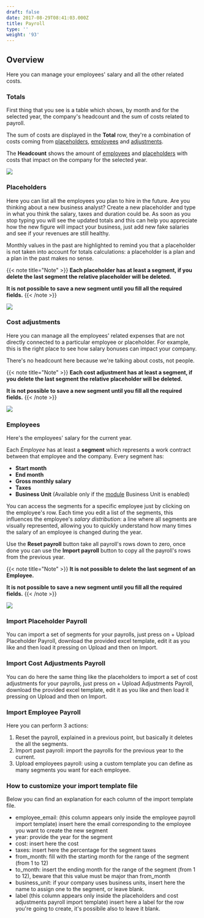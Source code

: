 ```yaml
---
draft: false
date: 2017-08-29T08:41:03.000Z
title: Payroll
type: ''
weight: '93'
---
```


## Overview

Here you can manage your employees' salary and all the other related costs.

### Totals

First thing that you see is a table which shows, by month and for the selected year, the company's headcount and the sum of costs related to payroll.

The sum of costs are displayed in the **Total** row, they're a combination of costs coming from [placeholders](/payroll/index/#placeholders), [employees](/payroll/index/#employees) and [adjustments](/payroll/index/#cost-adjustments).

The **Headcount** shows the amount of [employees](/payroll/index/#employees) and [placeholders](/payroll/index/#placeholders) with costs that impact on the company for the selected year.

![](/uploads/2021/03/15/payroll-totals.png)

### Placeholders

Here you can list all the employees you plan to hire in the future.
Are you thinking about a new business analyst? Create a new placeholder and type in what you think the salary, taxes and duration could be. As soon as you stop typing you will see the updated totals and this can help you appreciate how the new figure will impact your business, just add new fake salaries and see if your revenues are still healthy.

Monthly values in the past are highlighted to remind you that a placeholder is not taken into account for totals calculations: a placeholder is a plan and a plan in the past makes no sense.

{{< note title="Note" >}}
**Each placeholder has at least a segment, if you delete the last segment the relative placeholder will be deleted.**

**It is not possible to save a new segment until you fill all the required fields.**
{{< /note >}}

![](/uploads/2021/03/15/payroll-placeholders.png)

### Cost adjustments

Here you can manage all the employees' related expenses that are not directly connected to a particular employee or placeholder.
For example, this is the right place to see how salary bonuses can impact your company.

There's no headcount here because we're talking about costs, not people.

{{< note title="Note" >}}
**Each cost adjustment has at least a segment, if you delete the last segment the relative placeholder will be deleted.**

**It is not possible to save a new segment until you fill all the required fields.**
{{< /note >}}

![](/uploads/2021/03/15/payroll-adjustments.png)

### Employees

Here's the employees' salary for the current year.

Each *Employee* has at least a **segment** which represents a work contract between that employee and the company. Every segment has:

* **Start month**
* **End month**
* **Gross monthly salary**
* **Taxes**
* **Business Unit** (Available only if the [module](/settings/index/#business-unit) Business Unit is enabled)

You can access the segments for a specific employee just by clicking on the employee's row. Each time you edit a list of the segments, this influences the employee's *salary distribution*: a line where all segments are visually represented, allowing you to quickly understand how many times the salary of an employee is changed during the year.

Use the **Reset payroll** button take all payroll's rows down to zero, once done you can use the **Import payroll** button to copy all the payroll's rows from the previous year.

{{< note title="Note" >}}
**It is not possible to delete the last segment of an Employee.**

**It is not possible to save a new segment until you fill all the required fields.**
{{< /note >}}

![](/uploads/2021/03/15/payroll-employees.gif)

### Import Placeholder Payroll

You can import a set of segments for your payrolls, just press on + Upload Placeholder Payroll, download the provided excel template, edit it as you like and then load it pressing on Upload and then on Import.

### Import Cost Adjustments Payroll

You can do here the same thing like the placeholders to import a set of cost adjustments for your payrolls, just press on + Upload Adjustments Payroll, download the provided excel template, edit it as you like and then load it pressing on Upload and then on Import.

### Import Employee Payroll

Here you can perform 3 actions:

1. Reset the payroll, explained in a previous point, but basically it deletes the all the segments.
2. Import past payroll: import the payrolls for the previous year to the current.
3. Upload employees payroll: using a custom template you can define as many segments you want for each employee.

### How to customize your import template file

Below you can find an explanation for each column of the import template file.

* employee\_email: (this column appears only inside the employee payroll import template) insert here the email corresponding to the employee you want to create the new segment
* year: provide the year for the segment
* cost: insert here the cost
* taxes: insert here the percentage for the segment taxes
* from\_month: fill with the starting month for the range of the segment (from 1 to 12)
* to\_month: insert the ending month for the range of the segment (from 1 to 12), beware that this value must be major than from\_month
* business\_unit: if your company uses business units, insert here the name to assign one to the segment, or leave blank.
* label (this column appears only inside the placeholders and cost adjustments payroll import template) insert here a label for the row you're going to create, it's possibile also to leave it blank.

